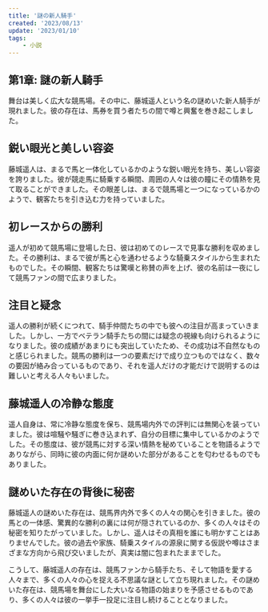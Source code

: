 ```yaml
---
title: '謎の新人騎手'
created: '2023/08/13'
update: '2023/01/10'
tags: 
    - 小説
---
```


## 第1章: 謎の新人騎手

舞台は美しく広大な競馬場。その中に、藤城遥人という名の謎めいた新人騎手が現れました。彼の存在は、馬券を買う者たちの間で噂と興奮を巻き起こしました。

## 鋭い眼光と美しい容姿

藤城遥人は、まるで馬と一体化しているかのような鋭い眼光を持ち、美しい容姿を誇りました。彼が競走馬に騎乗する瞬間、周囲の人々は彼の瞳にその情熱を見て取ることができました。その眼差しは、まるで競馬場と一つになっているかのようで、観客たちを引き込む力を持っていました。

## 初レースからの勝利

遥人が初めて競馬場に登場した日、彼は初めてのレースで見事な勝利を収めました。その勝利は、まるで彼が馬と心を通わせるような騎乗スタイルから生まれたものでした。その瞬間、観客たちは驚嘆と称賛の声を上げ、彼の名前は一夜にして競馬ファンの間で広まりました。

## 注目と疑念

遥人の勝利が続くにつれて、騎手仲間たちの中でも彼への注目が高まっていきました。しかし、一方でベテラン騎手たちの間には疑念の視線も向けられるようになりました。彼の成績があまりにも突出していたため、その成功は不自然なものと感じられました。競馬の勝利は一つの要素だけで成り立つものではなく、数々の要因が絡み合っているものであり、それを遥人だけの才能だけで説明するのは難しいと考える人々もいました。

## 藤城遥人の冷静な態度

遥人自身は、常に冷静な態度を保ち、競馬場内外での評判には無関心を装っていました。彼は喧騒や騒ぎに巻き込まれず、自分の目標に集中しているかのようでした。その態度は、彼が競馬に対する深い情熱を秘めていることを物語るようでありながら、同時に彼の内面に何か謎めいた部分があることを匂わせるものでもありました。

## 謎めいた存在の背後に秘密

藤城遥人の謎めいた存在は、競馬界内外で多くの人々の関心を引きました。彼の馬との一体感、驚異的な勝利の裏には何が隠されているのか、多くの人々はその秘密を知りたがっていました。しかし、遥人はその真相を誰にも明かすことはありませんでした。彼の過去や家族、騎乗スタイルの源泉に関する仮説や噂はさまざまな方向から飛び交いましたが、真実は闇に包まれたままでした。

こうして、藤城遥人の存在は、競馬ファンから騎手たち、そして物語を愛する人々まで、多くの人々の心を捉える不思議な謎として立ち現れました。その謎めいた存在は、競馬場を舞台にした大いなる物語の始まりを予感させるものであり、多くの人々は彼の一挙手一投足に注目し続けることとなりました。